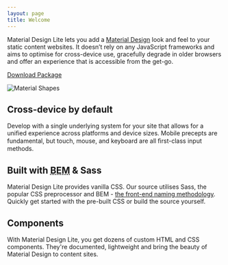 ```yaml
---
layout: page
title: Welcome
---
```



Material Design Lite lets you add a [Material Design](http://google.com/design/spec) look and feel to your static content websites. It doesn’t rely on any JavaScript frameworks and aims to optimise for cross-device use, gracefully degrade in older browsers and offer an experience that is accessible from the get-go.

<a href="https://github.com/google/material-design-lite/archive/master.zip" class="mdl-download mdl-button mdl-js-button mdl-button--raised mdl-js-ripple-effect">Download Package</a>


<img src="assets/shapes.svg" alt="Material Shapes">

## Cross-device by default

Develop with a single underlying system for your site that allows for a unified experience across platforms and device sizes. Mobile precepts are fundamental, but touch, mouse, and keyboard are all ﬁrst-class input methods.

## Built with <abbr title="Block Element Modifier">BEM</abbr> &amp; Sass

Material Design Lite provides vanilla CSS. Our source utilises Sass, the popular CSS preprocessor and BEM - [the front-end naming methodology](https://github.com/google/material-design-lite/wiki/Understanding-BEM). Quickly get started with the pre-built CSS or build the source yourself.

## Components

With Material Design Lite, you get dozens of custom HTML and CSS components. They're documented, lightweight and bring the beauty of Material Design to content sites.
